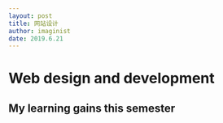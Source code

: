 ```yaml
---
layout: post
title: 网站设计
author: imaginist
date: 2019.6.21
---
```


# Web design and development
## My learning gains this semester